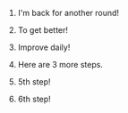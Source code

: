 1. I'm back for another round!
1. To get better!
1. Improve daily!

1. Here are 3 more steps.
1. 5th step!
1. 6th step!
